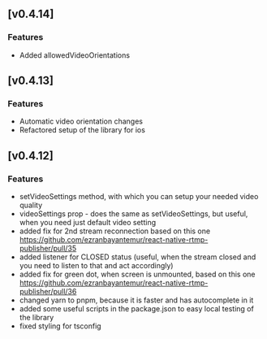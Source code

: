 ## [v0.4.14]

### Features
- Added allowedVideoOrientations

## [v0.4.13]

### Features
- Automatic video orientation changes
- Refactored setup of the library for ios

## [v0.4.12]

### Features
- setVideoSettings method, with which you can setup your needed video quality
- videoSettings prop - does the same as setVideoSettings, but useful, when you need just default video setting
- added fix for 2nd stream reconnection based on this one https://github.com/ezranbayantemur/react-native-rtmp-publisher/pull/35
- added listener for CLOSED status (useful, when the stream closed and you need to listen to that and act accordingly)
- added fix for green dot, when screen is unmounted, based on this one https://github.com/ezranbayantemur/react-native-rtmp-publisher/pull/36
- changed yarn to pnpm, because it is faster and has autocomplete in it
- added some useful scripts in the package.json to easy local testing of the library
- fixed styling for tsconfig